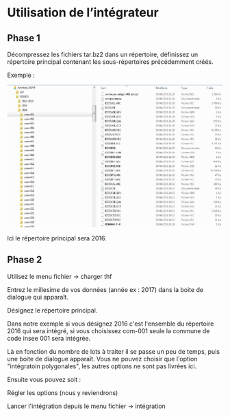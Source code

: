 # Utilisation de l’intégrateur 
## Phase 1
Décompressez les fichiers tar.bz2 dans un répertoire, définissez un répertoire principal contenant les sous-répertoires précédemment créés. 

Exemple :

![exemple arborescence](images/repertoire.jpg)

Ici le répertoire principal sera 2016.

## Phase 2

Utilisez le menu fichier -> charger thf

Entrez le millesime de vos données (année ex : 2017) dans la boite de dialogue qui apparaît.

Désignez le répertoire principal.

Dans notre exemple si vous désignez 2016 c'est l'ensemble du répertoire 2016 qui sera intégré, si vous choisissez com-001 seule la commune de code insee 001 sera intégrée. 

Là en fonction du nombre de lots à traiter il se passe un peu de temps, puis une boite de dialogue apparaît.
Vous ne pouvez choisir que l'option "intégratoin polygonales", les autres options ne sont pas livrées ici.

Ensuite vous pouvez soit :

Régler les options (nous y reviendrons)

Lancer l'intégration depuis le menu fichier -> intégration




 
